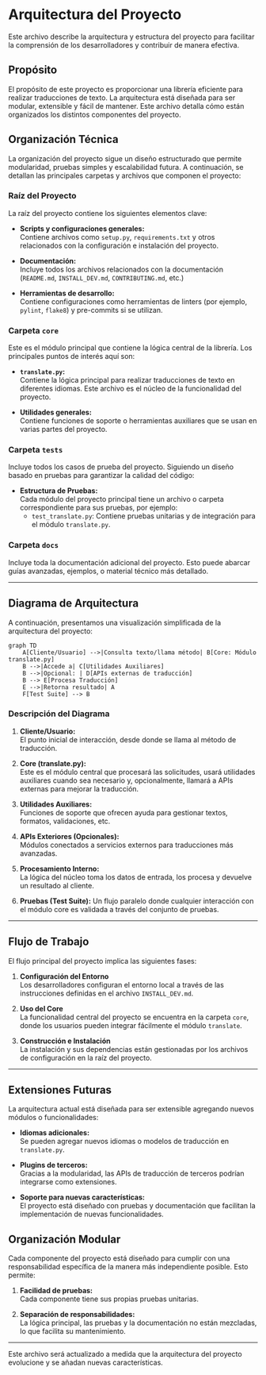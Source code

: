 # Arquitectura del Proyecto

Este archivo describe la arquitectura y estructura del proyecto para facilitar la comprensión de los desarrolladores y contribuir de manera efectiva.

## Propósito

El propósito de este proyecto es proporcionar una librería eficiente para realizar traducciones de texto. La arquitectura está diseñada para ser modular, extensible y fácil de mantener. Este archivo detalla cómo están organizados los distintos componentes del proyecto.

## Organización Técnica

La organización del proyecto sigue un diseño estructurado que permite modularidad, pruebas simples y escalabilidad futura. A continuación, se detallan las principales carpetas y archivos que componen el proyecto:

### **Raíz del Proyecto**

La raíz del proyecto contiene los siguientes elementos clave:

- **Scripts y configuraciones generales:**  
  Contiene archivos como `setup.py`, `requirements.txt` y otros relacionados con la configuración e instalación del proyecto.

- **Documentación:**  
  Incluye todos los archivos relacionados con la documentación (`README.md`, `INSTALL_DEV.md`, `CONTRIBUTING.md`, etc.)

- **Herramientas de desarrollo:**  
  Contiene configuraciones como herramientas de linters (por ejemplo, `pylint`, `flake8`) y pre-commits si se utilizan.

### **Carpeta `core`**

Este es el módulo principal que contiene la lógica central de la librería. Los principales puntos de interés aquí son:

- **`translate.py`:**  
  Contiene la lógica principal para realizar traducciones de texto en diferentes idiomas. Este archivo es el núcleo de la funcionalidad del proyecto.

- **Utilidades generales:**  
  Contiene funciones de soporte o herramientas auxiliares que se usan en varias partes del proyecto.

### **Carpeta `tests`**

Incluye todos los casos de prueba del proyecto. Siguiendo un diseño basado en pruebas para garantizar la calidad del código:

- **Estructura de Pruebas:**  
  Cada módulo del proyecto principal tiene un archivo o carpeta correspondiente para sus pruebas, por ejemplo:
    - `test_translate.py`: Contiene pruebas unitarias y de integración para el módulo `translate.py`.

### **Carpeta `docs`**

Incluye toda la documentación adicional del proyecto. Esto puede abarcar guías avanzadas, ejemplos, o material técnico más detallado.

---

## Diagrama de Arquitectura

A continuación, presentamos una visualización simplificada de la arquitectura del proyecto:

```mermaid
graph TD
    A[Cliente/Usuario] -->|Consulta texto/llama método| B[Core: Módulo translate.py]
    B -->|Accede a| C[Utilidades Auxiliares]
    B -->|Opcional: | D[APIs externas de traducción]
    B --> E[Procesa Traducción]
    E -->|Retorna resultado| A
    F[Test Suite] --> B
```

### Descripción del Diagrama

1. **Cliente/Usuario:**  
   El punto inicial de interacción, desde donde se llama al método de traducción.

2. **Core (translate.py):**  
   Este es el módulo central que procesará las solicitudes, usará utilidades auxiliares cuando sea necesario y, opcionalmente, llamará a APIs externas para mejorar la traducción.

3. **Utilidades Auxiliares:**  
   Funciones de soporte que ofrecen ayuda para gestionar textos, formatos, validaciones, etc.

4. **APIs Exteriores (Opcionales):**  
   Módulos conectados a servicios externos para traducciones más avanzadas.

5. **Procesamiento Interno:**  
   La lógica del núcleo toma los datos de entrada, los procesa y devuelve un resultado al cliente.

6. **Pruebas (Test Suite):**
   Un flujo paralelo donde cualquier interacción con el módulo core es validada a través del conjunto de pruebas.

---

## Flujo de Trabajo

El flujo principal del proyecto implica las siguientes fases:

1. **Configuración del Entorno**  
   Los desarrolladores configuran el entorno local a través de las instrucciones definidas en el archivo `INSTALL_DEV.md`.

2. **Uso del Core**  
   La funcionalidad central del proyecto se encuentra en la carpeta `core`, donde los usuarios pueden integrar fácilmente el módulo `translate`.

3. **Construcción e Instalación**  
   La instalación y sus dependencias están gestionadas por los archivos de configuración en la raíz del proyecto.

---

## Extensiones Futuras

La arquitectura actual está diseñada para ser extensible agregando nuevos módulos o funcionalidades:

- **Idiomas adicionales:**  
  Se pueden agregar nuevos idiomas o modelos de traducción en `translate.py`.

- **Plugins de terceros:**  
  Gracias a la modularidad, las APIs de traducción de terceros podrían integrarse como extensiones.

- **Soporte para nuevas características:**  
  El proyecto está diseñado con pruebas y documentación que facilitan la implementación de nuevas funcionalidades.

## Organización Modular

Cada componente del proyecto está diseñado para cumplir con una responsabilidad específica de la manera más independiente posible. Esto permite:

1. **Facilidad de pruebas:**  
   Cada componente tiene sus propias pruebas unitarias.

2. **Separación de responsabilidades:**  
   La lógica principal, las pruebas y la documentación no están mezcladas, lo que facilita su mantenimiento.

---

Este archivo será actualizado a medida que la arquitectura del proyecto evolucione y se añadan nuevas características.